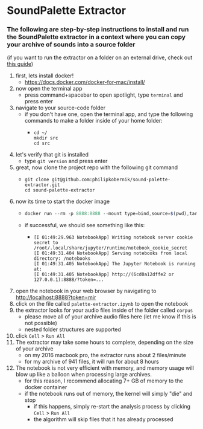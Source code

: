 # SoundPalette Extractor

### The following are step-by-step instructions to install and run the SoundPalette extractor in a context where you can copy your archive of sounds into a source folder

(if you want to run the extractor on a folder on an external drive, check out [this guide](https://github.com/philipkobernik/sound-palette-extractor/blob/main/instructions_for_external_drive.md))

1. first, lets install docker!
    - https://docs.docker.com/docker-for-mac/install/
2. now open the terminal app
    - press command+spacebar to open spotlight, type `terminal` and press enter
3. navigate to your source-code folder
    - if you don't have one, open the terminal app, and type the following commands to make a folder inside of your home folder:
        - ```shell
          cd ~/
          mkdir src
          cd src
4. let's verify that git is installed
    - type `git version` and press enter
5. great, now clone the project repo with the following git command
    - ```shell
      git clone git@github.com:philipkobernik/sound-palette-extractor.git
      cd sound-palette-extractor
6. now its time to start the docker image
    - ```javascript
      docker run --rm -p 8888:8888 --mount type=bind,source=$(pwd),target=/notebooks mtgupf/mir-toolbox
    - if successful, we should see something like this:
        - ```shell
          [I 01:49:29.963 NotebookApp] Writing notebook server cookie secret to /root/.local/share/jupyter/runtime/notebook_cookie_secret
          [I 01:49:31.404 NotebookApp] Serving notebooks from local directory: /notebooks
          [I 01:49:31.405 NotebookApp] The Jupyter Notebook is running at:
          [I 01:49:31.405 NotebookApp] http://(6cd0a12dffe2 or 127.0.0.1):8888/?token=...
7. open the notebook in your web browser by navigating to [http://localhost:8888?token=mir](http://localhost:8888?token=mir)
8. click on the file called `palette-extractor.ipynb` to open the notebook
9. the extractor looks for your audio files inside of the folder called `corpus`
    - please move all of your archive audio files here (let me know if this is not possible)
    - nested folder structures are supported
10. click `Cell` > `Run All`
11. The extractor may take some hours to complete, depending on the size of your archive
    - on my 2016 macbook pro, the extractor runs about 2 files/minute
    - for my archive of 941 files, it will run for about 8 hours
12. The notebook is not very efficient with memory, and memory usage will blow up like a balloon when processing large archives.
    - for this reason, I recommend allocating 7+ GB of memory to the docker container
    - if the notebook runs out of memory, the kernel will simply "die" and stop
        - if this happens, simply re-start the analysis process by clicking `Cell` > `Run All`
        - the algorithm will skip files that it has already processed
